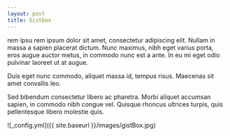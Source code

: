 ```yaml
---
layout: post
title: Gistbox
---
```

rem ipsu rem ipsum dolor sit amet, consectetur adipiscing elit. Nullam in massa a sapien placerat dictum. Nunc maximus, nibh eget varius porta, eros augue auctor metus, in commodo nunc est a ante. In eu mi eget odio pulvinar laoreet ut at augue. 

Duis eget nunc commodo, aliquet massa id, tempus risus. Maecenas sit amet convallis leo. 

Sed bibendum consectetur libero ac pharetra. Morbi aliquet accumsan sapien, in commodo nibh congue vel. Quisque rhoncus ultrices turpis, quis pellentesque libero molestie quis. 

![_config.yml]({{ site.baseurl }}/images/gistBox.jpg)



